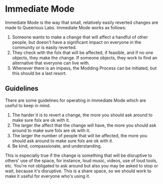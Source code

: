 <!-- TITLE: Immediate Mode -->
<!-- SUBTITLE: A quick, low-overhead way of changing Queerious Labs. -->

# Immediate Mode
Immediate Mode is the way that small, relatively easily reverted changes are made to Queerious Labs. Immediate Mode works as follows:

1. Someone wants to make a change that will affect a handful of other people, but doesn't have a significant impact on everyone in the community or is easily reverted.
2. They check with the folx that will be affected, if feasible, and if no one objects, they make the change. If someone objects, they work to find an alternative that everyone can live with.
3. Whenever there is an impass, the Modding Process can be initiated, but this should be a last resort.

## Guidelines

There are some guidelines for operating in Immediate Mode which are useful to keep in mind.

1. The harder it is to revert a change, the more you should ask around to make sure folx are ok with it.
2. The larger the affect that the change will have, the more you should ask around to make sure folx are ok with it.
3. The larger the number of people that will be affected, the more you should ask around to make sure folx are ok with it.
4. Be kind, compassionate, and understanding.

This is especially true if the change is something that will be disruptive to others' use of the space, for instance, loud music, videos, use of loud tools, etc. You're not obligated to ask around but also you may be asked to stop or wait, because it's disruptive. This is a share space, so we should work to make it useful for everyone who's using it.